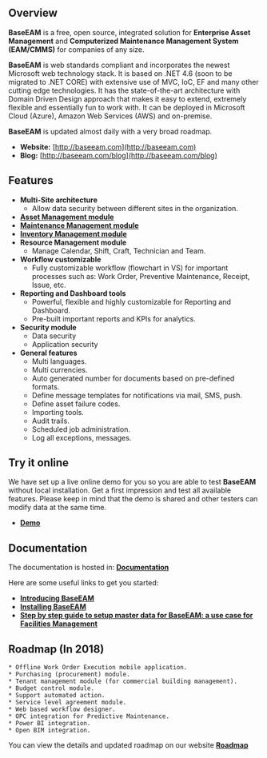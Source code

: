 ## Overview

**BaseEAM** is a free, open source, integrated solution for **Enterprise Asset Management** and **Computerized Maintenance Management System (EAM/CMMS)** for companies of any size. 

**BaseEAM** is web standards compliant and incorporates the newest Microsoft web technology stack. It is based on .NET 4.6 (soon to be migrated to .NET CORE) with extensive use of MVC, IoC, EF and many other cutting edge technologies. It has the state-of-the-art architecture with Domain Driven Design approach that makes it easy to extend, extremely flexible and essentially fun to work with. It can be deployed in Microsoft Cloud (Azure), Amazon Web Services (AWS) and on-premise.

**BaseEAM** is updated almost daily with a very broad roadmap.

* **Website:** [http://baseeam.com](http://baseeam.com)
* **Blog:** [http://baseeam.com/blog](http://baseeam.com/blog)

## Features

* **Multi-Site architecture**
    * Allow data security between different sites in the organization.
* [**Asset Management module**](http://baseeam.com/Home/AssetManagement)
* [**Maintenance Management module**](http://baseeam.com/Home/MaintenanceManagement)
* [**Inventory Management module**](http://baseeam.com/Home/InventoryManagement)
* **Resource Management module**
    * Manage Calendar, Shift, Craft, Technician and Team.
* **Workflow customizable**
    * Fully customizable workflow (flowchart in VS) for important processes such as: Work Order, Preventive Maintenance, Receipt, Issue, etc.
* **Reporting and Dashboard tools**
    * Powerful, flexible and highly customizable for Reporting and Dashboard.
    * Pre-built important reports and KPIs for analytics.
* **Security module**
    * Data security
    * Application security
* **General features**
    * Multi languages.
    * Multi currencies.
    * Auto generated number for documents based on pre-defined formats.
    * Define message templates for notifications via mail, SMS, push.
    * Define asset failure codes.
    * Importing tools.
    * Audit trails.   
    * Scheduled job administration.
    * Log all exceptions, messages.

## Try it online

We have set up a live online demo for you so you are able to test **BaseEAM** without local installation. Get a first impression and test all available features. Please keep in mind that the demo is shared and other testers can modify data at the same time.

* [**Demo**](http://app.baseeam.com)

## Documentation

The documentation is hosted in: [**Documentation**](https://baseeam.atlassian.net/wiki/spaces/Baseeamv1/pages)

Here are some useful links to get you started:

* [**Introducing BaseEAM**](https://baseeam.atlassian.net/wiki/spaces/Baseeamv1/pages/39714817/Introducing+BaseEAM)
* [**Installing BaseEAM**](https://baseeam.atlassian.net/wiki/spaces/Baseeamv1/pages/22904902/Installing+BaseEAM)
* [**Step by step guide to setup master data for BaseEAM: a use case for Facilities Management**](https://baseeam.atlassian.net/wiki/spaces/Baseeamv1/pages/81723413/Step+by+step+guide+to+setup+master+data+for+BaseEAM+a+use+case+for+Facilities+Management)

## Roadmap (In 2018)

    * Offline Work Order Execution mobile application.
    * Purchasing (procurement) module.
    * Tenant management module (for commercial building management).
    * Budget control module.
    * Support automated action.
    * Service level agreement module.
    * Web based workflow designer.
    * OPC integration for Predictive Maintenance.
    * Power BI integration.
    * Open BIM integration.
	
You can view the details and updated roadmap on our website [**Roadmap**](http://baseeam.com/Home/Roadmap)
